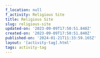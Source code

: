 ```yaml
---
f_location: null
f_activity: Religious Site
title: Religious Site
slug: religious-site
updated-on: '2023-09-09T17:50:51.840Z'
created-on: '2023-09-09T17:50:51.840Z'
published-on: '2024-01-21T11:33:59.165Z'
layout: '[activity-tag].html'
tags: activity-tag
---
```



